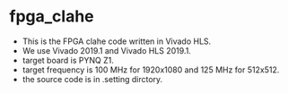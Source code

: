 # fpga_clahe

- This is the FPGA clahe code written in Vivado HLS.
- We use Vivado 2019.1 and Vivado HLS 2019.1. 
- target board is PYNQ Z1.
- target frequency is 100 MHz for 1920x1080 and 125 MHz for 512x512.
- the source code is in .setting dirctory.
